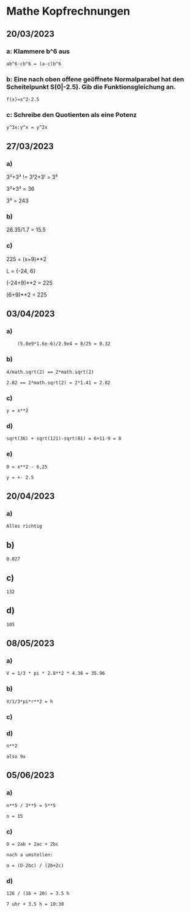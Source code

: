 # Mathe Kopfrechnungen

## 20/03/2023

### a: Klammere b^6 aus

    ab^6-cb^6 = (a-c)b^6

### b: Eine nach oben offene geöffnete Normalparabel hat den Scheitelpunkt S(0|-2.5). Gib die Funktionsgleichung an.

    f(x)=x^2-2.5

### c: Schreibe den Quotienten als eine Potenz

    y^3x:y^x = y^2x


## 27/03/2023

### a)

3²+3³ != 3⁽2+3⁾ = 3⁵

3²+3³ = 36

3⁵ = 243

### b)

26.35/1.7 = 15.5


### c)

225 = (x+9)**2

L = {-24, 6}

(-24+9)**2 = 225

(6+9)**2 = 225



## 03/04/2023

### a)
    
        (5.8e9*1.6e-6)/2.9e4 = 8/25 = 0.32

### b)

    4/math.sqrt(2) == 2*math.sqrt(2)

    2.82 == 2*math.sqrt(2) = 2*1.41 = 2.82

### c)

    y = x**2

### d)

    sqrt(36) + sqrt(121)-sqrt(81) = 6+11-9 = 8

### e)

    0 = x**2 - 6,25

    y = +- 2.5


## 20/04/2023

### a)
    
    Alles richtig

## b)

    0.027

## c)

    132

## d)

    105



## 08/05/2023

### a)

    V = 1/3 * pi * 2.8**2 * 4.38 = 35.96

### b)

    V/1/3*pi*r**2 = h

### c)



### d)

    n**2

    also 9x


## 05/06/2023

### a)

    n**5 / 3**5 = 5**5

    n = 15

### c)

    O = 2ab + 2ac + 2bc

    nach a umstellen:

    a = (O-2bc) / (2b+2c)


### d)

    126 / (16 + 20) = 3.5 h

    7 uhr + 3.5 h = 10:30
